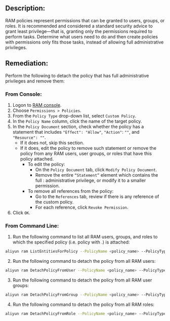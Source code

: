 ## Description:

RAM policies represent permissions that can be granted to users, groups, or roles. It is recommended and considered a standard security advice to grant least privilege—that is, granting only the permissions required to perform tasks. Determine what users need to do and then create policies with permissions only fits those tasks, instead of allowing full administrative privileges.

## Remediation:

Perform the following to detach the policy that has full administrative privileges and remove them:

### From Console:

1. Logon to [RAM console](https://ram.console.aliyun.com/overview).
2. Choose `Permissions > Policies`.
3. From the `Policy Type` drop-down list, select `Custom Policy`.
4. In the `Policy Name` column, click the name of the target policy.
5. In the `Policy Document` section, check whether the policy has a statement that includes `"Effect": "Allow"`, `"Action"`: `""`, and `"Resource": ""`.
   - If it does not, skip this section.
   - If it does, edit the policy to remove such statement or remove the policy from any RAM users, user groups, or roles that have this policy attached.
     - To edit the policy:
       - On the `Policy Document` tab, click `Modify Policy Document`.
       - Remove the entire `“Statement”` element which contains the full : administrative privilege, or modify it to a smaller permission.
     - To remove all references from the policy:
       - Go to the `References` tab, review if there is any reference of the custom policy.
       - For each reference, click `Revoke Permission`.
6. Click `OK`.

### From Command Line:

1. Run the following command to list all RAM users, groups, and roles to which the specified policy (i.e. policy with .) is attached:

```bash
aliyun ram ListEntitiesForPolicy --PolicyName <policy_name> --PolicyType Custom
```

2. Run the following command to detach the policy from all RAM users:

```bash
aliyun ram DetachPolicyFromUser --PolicyName <policy_name> --PolicyType Custom --UserName <ram_user>
```

3. Run the following command to detach the policy from all RAM user groups:

```bash
aliyun ram DetachPolicyFromGroup --PolicyName <policy_name> --PolicyType Custom --GroupName <ram_group>
```

4. Run the following command to detach the policy from all RAM roles:

```bash
aliyun ram DetachPolicyFromRole --PolicyName <policy_name> --PolicyType Custom --RoleName <ram_role>
```